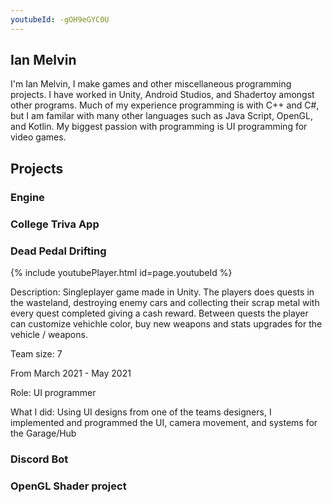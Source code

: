 ```yaml
---
youtubeId: -gOH9eGYC0U
---
```


## Ian Melvin
I'm Ian Melvin, I make games and other miscellaneous programming projects. I have worked in Unity, Android Studios, and Shadertoy amongst other programs. Much of my experience programming is with C++ and C#, but I am familar with many other languages such as Java Script, OpenGL, and Kotlin. My biggest passion with programming is UI programming for video games.

## Projects

### Engine

### College Triva App

### Dead Pedal Drifting

{% include youtubePlayer.html id=page.youtubeId %}

Description: Singleplayer game made in Unity. The players does quests in the wasteland, destroying enemy cars and collecting their scrap metal with every quest completed giving a cash reward. Between quests the player can customize vehichle color, buy new weapons and stats upgrades for the vehicle / weapons.

Team size: 7

From March 2021 - May 2021

Role: UI programmer

What I did: Using UI designs from one of the teams designers, I implemented and programmed the UI, camera movement, and systems for the Garage/Hub

### Discord Bot

### OpenGL Shader project
